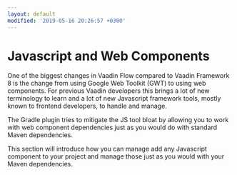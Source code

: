 ```yaml
---
layout: default
modified: '2019-05-16 20:26:57 +0300'
---
```


# Javascript and Web Components

One of the biggest changes in Vaadin Flow compared to Vaadin Framework 8 is the change from using Google Web Toolkit (GWT) to
using web components. For previous Vaadin developers this brings a lot of new terminology to learn and a lot of new Javascript
framework tools, mostly known to frontend developers, to handle and manage.

The Gradle plugin tries to mitigate the JS tool bloat by allowing you to work with web component dependencies just as you would
do with standard Maven dependencies.

This section will introduce how you can manage add any Javascript component to your project and manage those just as you would
with your Maven dependencies.

